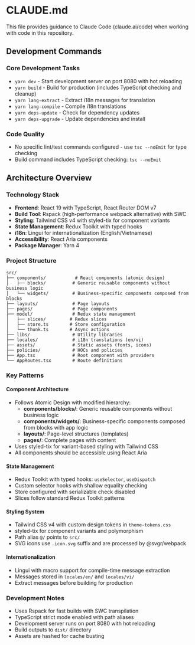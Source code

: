 # CLAUDE.md

This file provides guidance to Claude Code (claude.ai/code) when working with code in this repository.

## Development Commands

### Core Development Tasks
- `yarn dev` - Start development server on port 8080 with hot reloading
- `yarn build` - Build for production (includes TypeScript checking and cleanup)
- `yarn lang-extract` - Extract i18n messages for translation
- `yarn lang-compile` - Compile i18n translations
- `yarn deps-update` - Check for dependency updates
- `yarn deps-upgrade` - Update dependencies and install

### Code Quality
- No specific lint/test commands configured - use `tsc --noEmit` for type checking
- Build command includes TypeScript checking: `tsc --noEmit`

## Architecture Overview

### Technology Stack
- **Frontend**: React 19 with TypeScript, React Router DOM v7
- **Build Tool**: Rspack (high-performance webpack alternative) with SWC
- **Styling**: Tailwind CSS v4 with styled-tix for component variants
- **State Management**: Redux Toolkit with typed hooks
- **i18n**: Lingui for internationalization (English/Vietnamese)
- **Accessibility**: React Aria components
- **Package Manager**: Yarn 4

### Project Structure
```
src/
├── components/           # React components (atomic design)
│   ├── blocks/          # Generic reusable components without business logic
│   └── widgets/         # Business-specific components composed from blocks
├── layouts/             # Page layouts
├── pages/               # Page components
├── model/               # Redux state management
│   ├── slices/         # Redux slices
│   ├── store.ts        # Store configuration
│   └── thunk.ts        # Async actions
├── libs/                # Utility libraries
├── locales/             # i18n translations (en/vi)
├── assets/              # Static assets (fonts, icons)
├── policies/            # HOCs and policies
├── App.tsx              # Root component with providers
└── AppRoutes.tsx        # Route definitions
```

### Key Patterns

#### Component Architecture
- Follows Atomic Design with modified hierarchy:
  - **components/blocks/**: Generic reusable components without business logic
  - **components/widgets/**: Business-specific components composed from blocks with app logic
  - **layouts/**: Page-level structures (templates)
  - **pages/**: Complete pages with content
- Uses styled-tix for variant-based styling with Tailwind CSS
- All components should be accessible using React Aria

#### State Management
- Redux Toolkit with typed hooks: `useSelector`, `useDispatch`
- Custom selector hooks with shallow equality checking
- Store configured with serializable check disabled
- Slices follow standard Redux Toolkit patterns

#### Styling System
- Tailwind CSS v4 with custom design tokens in `theme-tokens.css`
- styled-tix for component variants and polymorphism
- Path alias `@/` points to `src/`
- SVG icons use `.icon.svg` suffix and are processed by @svgr/webpack

#### Internationalization
- Lingui with macro support for compile-time message extraction
- Messages stored in `locales/en/` and `locales/vi/`
- Extract messages before building for production

### Development Notes
- Uses Rspack for fast builds with SWC transpilation
- TypeScript strict mode enabled with path aliases
- Development server runs on port 8080 with hot reloading
- Build outputs to `dist/` directory
- Assets are hashed for cache busting